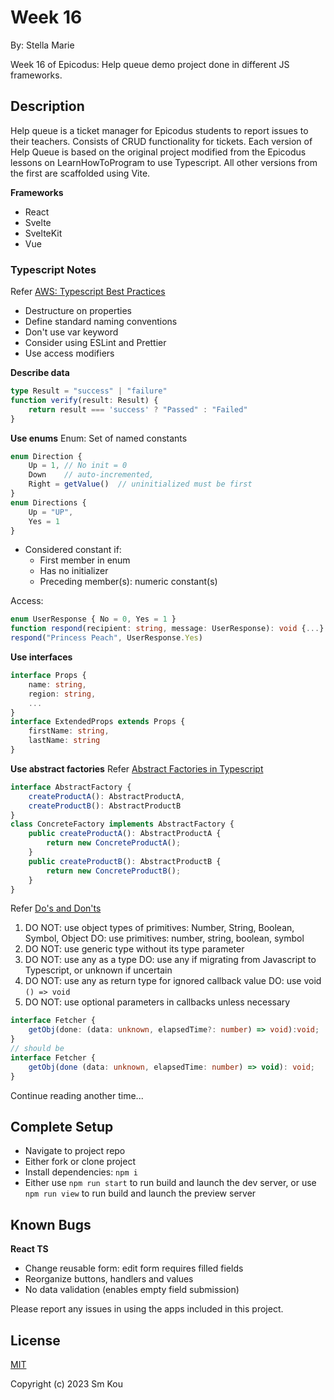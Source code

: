 # Week 16

By: Stella Marie

Week 16 of Epicodus: Help queue demo project done in different JS frameworks.

## Description

Help queue is a ticket manager for Epicodus students to report issues to their teachers. Consists of CRUD functionality for tickets. Each version of Help Queue is based on the original project modified from the Epicodus lessons on LearnHowToProgram to use Typescript. All other versions from the first are scaffolded using Vite.

**Frameworks**
- React
- Svelte
- SvelteKit
- Vue

### Typescript Notes

Refer [AWS: Typescript Best Practices](https://docs.aws.amazon.com/prescriptive-guidance/latest/best-practices-cdk-typescript-iac/typescript-best-practices.html)
- Destructure on properties
- Define standard naming conventions
- Don't use var keyword
- Consider using ESLint and Prettier
- Use access modifiers

**Describe data**
```ts
type Result = "success" | "failure"
function verify(result: Result) {
    return result === 'success' ? "Passed" : "Failed"
}
```

**Use enums**
Enum: Set of named constants
```ts
enum Direction {
    Up = 1, // No init = 0
    Down    // auto-incremented,
    Right = getValue()  // uninitialized must be first
}
enum Directions {
    Up = "UP",
    Yes = 1
}
```
- Considered constant if:
  - First member in enum
  - Has no initializer
  - Preceding member(s): numeric constant(s)

Access:
```ts
enum UserResponse { No = 0, Yes = 1 }
function respond(recipient: string, message: UserResponse): void {...}
respond("Princess Peach", UserResponse.Yes)
```

**Use interfaces**
```ts
interface Props {
    name: string,
    region: string,
    ...
}
interface ExtendedProps extends Props {
    firstName: string,
    lastName: string
}
```

**Use abstract factories**
Refer [Abstract Factories in Typescript](https://refactoring.guru/design-patterns/abstract-factory/typescript/example)
```ts
interface AbstractFactory {
    createProductA(): AbstractProductA,
    createProductB(): AbstractProductB
}
class ConcreteFactory implements AbstractFactory {
    public createProductA(): AbstractProductA {
        return new ConcreteProductA();
    }
    public createProductB(): AbstractProductB {
        return new ConcreteProductB();
    }
}
```

Refer [Do's and Don'ts](https://www.typescriptlang.org/docs/handbook/declaration-files/do-s-and-don-ts.html)
1.  DO NOT: use object types of primitives: Number, String, Boolean, Symbol, Object
    DO: use primitives: number, string, boolean, symbol
2.  DO NOT: use generic type without its type parameter
3.  DO NOT: use any as a type
    DO: use any if migrating from Javascript to Typescript, or unknown if uncertain
4.  DO NOT: use any as return type for ignored callback value
    DO: use void ```() => void```
5.  DO NOT: use optional parameters in callbacks unless necessary
```ts
interface Fetcher {
    getObj(done: (data: unknown, elapsedTime?: number) => void):void;
}
// should be
interface Fetcher {
    getObj(done (data: unknown, elapsedTime: number) => void): void;
}
```
Continue reading another time...

## Complete Setup

- Navigate to project repo
- Either fork or clone project
- Install dependencies: ```npm i```
- Either use ```npm run start``` to run build and launch the dev server, or use ```npm run view``` to run build and launch the preview server

## Known Bugs

**React TS**
- Change reusable form: edit form requires filled fields
- Reorganize buttons, handlers and values
- No data validation (enables empty field submission)

Please report any issues in using the apps included in this project.

## **License**

[MIT](https://choosealicense.com/licenses/mit/)

Copyright (c) 2023 Sm Kou